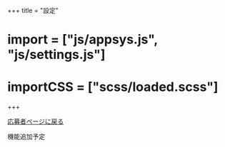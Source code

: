 +++
title = "設定"
# import = ["js/appsys.js", "js/settings.js"]
# importCSS = ["scss/loaded.scss"]
+++

[応募者ページに戻る](/account/)

機能追加予定

<!-- ## 設定

{{< appSys/settings >}}

{{< appSys/userinfo >}} -->
